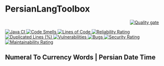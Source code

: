 # PersianLangToolbox

<p align="right">
  <a href="https://sonarcloud.io/summary/new_code?id=sudoitir_PersianLangToolbox">
    <img src="https://sonarcloud.io/api/project_badges/quality_gate?project=sudoitir_PersianLangToolbox" alt="Quality gate">
  </a>
</p>

<p align="left">
  <a href="https://github.com/sudoitir/PersianLangToolbox/actions/workflows/maven.yml">
    <img src="https://github.com/sudoitir/PersianLangToolbox/actions/workflows/maven.yml/badge.svg" alt="Java CI">
  </a>
  <a href="https://sonarcloud.io/summary/new_code?id=sudoitir_PersianLangToolbox">
    <img src="https://sonarcloud.io/api/project_badges/measure?project=sudoitir_PersianLangToolbox&metric=code_smells" alt="Code Smells">
  </a>
  <a href="https://sonarcloud.io/summary/new_code?id=sudoitir_PersianLangToolbox">
    <img src="https://sonarcloud.io/api/project_badges/measure?project=sudoitir_PersianLangToolbox&metric=ncloc" alt="Lines of Code">
  </a>
  <a href="https://sonarcloud.io/summary/new_code?id=sudoitir_PersianLangToolbox">
    <img src="https://sonarcloud.io/api/project_badges/measure?project=sudoitir_PersianLangToolbox&metric=reliability_rating" alt="Reliability Rating">
  </a>
  <a href="https://sonarcloud.io/summary/new_code?id=sudoitir_PersianLangToolbox">
    <img src="https://sonarcloud.io/api/project_badges/measure?project=sudoitir_PersianLangToolbox&metric=duplicated_lines_density" alt="Duplicated Lines (%)">
  </a>
  <a href="https://sonarcloud.io/summary/new_code?id=sudoitir_PersianLangToolbox">
    <img src="https://sonarcloud.io/api/project_badges/measure?project=sudoitir_PersianLangToolbox&metric=vulnerabilities" alt="Vulnerabilities">
  </a>
  <a href="https://sonarcloud.io/summary/new_code?id=sudoitir_PersianLangToolbox">
    <img src="https://sonarcloud.io/api/project_badges/measure?project=sudoitir_PersianLangToolbox&metric=bugs" alt="Bugs">
  </a>
  <a href="https://sonarcloud.io/summary/new_code?id=sudoitir_PersianLangToolbox">
    <img src="https://sonarcloud.io/api/project_badges/measure?project=sudoitir_PersianLangToolbox&metric=security_rating" alt="Security Rating">
  </a>
  <a href="https://sonarcloud.io/summary/new_code?id=sudoitir_PersianLangToolbox">
    <img src="https://sonarcloud.io/api/project_badges/measure?project=sudoitir_PersianLangToolbox&metric=sqale_rating" alt="Maintainability Rating">
  </a>
</p>

## Numeral To Currency Words | Persian Date Time
